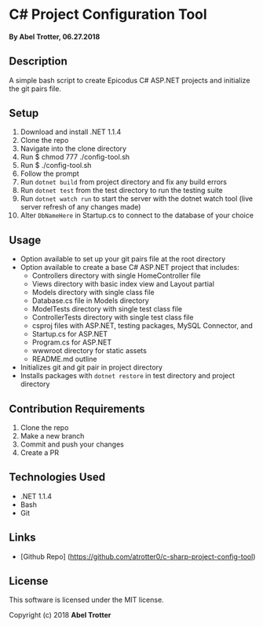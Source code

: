 # C# Project Configuration Tool

#### By Abel Trotter, 06.27.2018

## Description

A simple bash script to create Epicodus C# ASP.NET projects and initialize the git pairs file.

## Setup

1. Download and install .NET 1.1.4
1. Clone the repo
1. Navigate into the clone directory
1. Run $ chmod 777 ./config-tool.sh
1. Run $ ./config-tool.sh
1. Follow the prompt
1. Run `dotnet build` from project directory and fix any build errors
1. Run `dotnet test` from the test directory to run the testing suite
1. Run `dotnet watch run` to start the server with the dotnet watch tool (live server refresh of any changes made)
1. Alter `DbNameHere` in Startup.cs to connect to the database of your choice

## Usage

* Option available to set up your git pairs file at the root directory
* Option available to create a base C# ASP.NET project that includes:
  * Controllers directory with single HomeController file
  * Views directory with basic index view and Layout partial
  * Models directory with single class file
  * Database.cs file in Models directory
  * ModelTests directory with single test class file
  * ControllerTests directory with single test class file
  * csproj files with ASP.NET, testing packages, MySQL Connector, and 
  * Startup.cs for ASP.NET
  * Program.cs for ASP.NET
  * wwwroot directory for static assets
  * README.md outline
* Initializes git and git pair in project directory
* Installs packages with `dotnet restore` in test directory and project directory

## Contribution Requirements

1. Clone the repo
1. Make a new branch
1. Commit and push your changes
1. Create a PR

## Technologies Used

* .NET 1.1.4
* Bash
* Git

## Links

* [Github Repo] (https://github.com/atrotter0/c-sharp-project-config-tool)

## License

This software is licensed under the MIT license.

Copyright (c) 2018 **Abel Trotter**